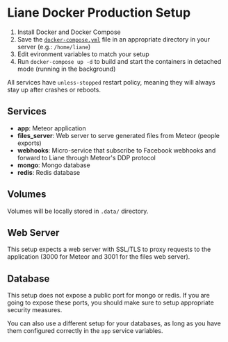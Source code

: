 # Liane Docker Production Setup

1. Install Docker and Docker Compose
2. Save the [`docker-compose.yml`](docker-compose.yml) file in an appropriate directory in your server (e.g.: `/home/liane`)
3. Edit evironment variables to match your setup
4. Run `docker-compose up -d` to build and start the containers in detached mode (running in the background)

All services have `unless-stopped` restart policy, meaning they will always stay up after crashes or reboots.

## Services

- **app**: Meteor application
- **files_server**: Web server to serve generated files from Meteor (people exports)
- **webhooks**: Micro-service that subscribe to Facebook webhooks and forward to Liane through Meteor's DDP protocol
- **mongo**: Mongo database
- **redis**: Redis database

## Volumes

Volumes will be locally stored in `.data/` directory.

## Web Server

This setup expects a web server with SSL/TLS to proxy requests to the application (3000 for Meteor and 3001 for the files web server).

## Database

This setup does not expose a public port for mongo or redis. If you are going to expose these ports, you should make sure to setup appropriate security measures.

You can also use a different setup for your databases, as long as you have them configured correctly in the `app` service variables.
